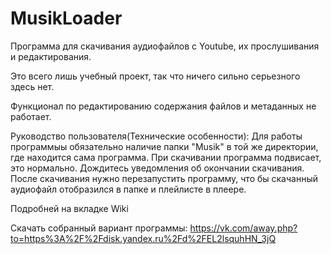# MusikLoader

Программа для скачивания аудиофайлов с Youtube, их прослушивания и редактирования.

Это всего лишь учебный проект, так что ничего сильно серьезного здесь нет.

Функционал по редактированию содержания файлов и метаданных не работает.

Руководство пользователя(Технические особенности):
  Для работы программыы обязательно наличие папки "Musik" в той же директории, где находится сама программа.
  При скачивании программа подвисает, это нормально. Дождитесь уведомления об окончании скачивания.
  После скачивания нужно перезапустить программу, что бы скачанный аудиофайл отобразился в папке и плейлисте в плеере.
  
  Подробней на вкладке Wiki

Скачать собранный вариант программы: https://vk.com/away.php?to=https%3A%2F%2Fdisk.yandex.ru%2Fd%2FEL2lsquhHN_3jQ
